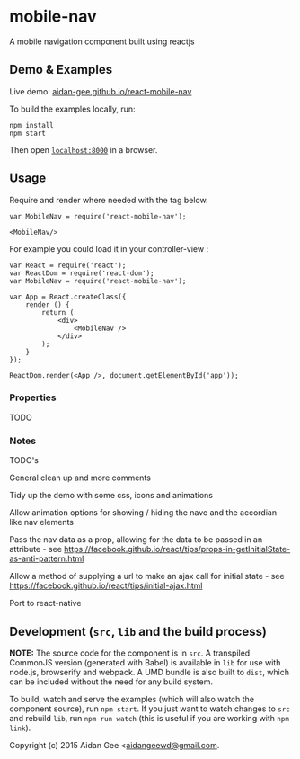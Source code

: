 
# mobile-nav

A mobile navigation component built using reactjs


## Demo & Examples

Live demo: [aidan-gee.github.io/react-mobile-nav](http://aidan-gee.github.io/react-mobile-nav/)

To build the examples locally, run:

```
npm install
npm start
```

Then open [`localhost:8000`](http://localhost:8000) in a browser.


## Usage

Require and render where needed with the tag below. 

```
var MobileNav = require('react-mobile-nav');

<MobileNav/>
```

For example you could load it in your controller-view :

```
var React = require('react');
var ReactDom = require('react-dom');
var MobileNav = require('react-mobile-nav');

var App = React.createClass({
	render () {
		return (
			<div>
				<MobileNav />
			</div>
		);
	}
});

ReactDom.render(<App />, document.getElementById('app'));
```

### Properties

TODO

### Notes

TODO's 

General clean up and more comments

Tidy up the demo with some css, icons and animations

Allow animation options for showing / hiding the nave and the accordian-like nav elements

Pass the nav data as a prop, allowing for the data to be passed in an attribute - see https://facebook.github.io/react/tips/props-in-getInitialState-as-anti-pattern.html

Allow a method of supplying a url to make an ajax call for initial state - see https://facebook.github.io/react/tips/initial-ajax.html

Port to react-native




## Development (`src`, `lib` and the build process)

**NOTE:** The source code for the component is in `src`. A transpiled CommonJS version (generated with Babel) is available in `lib` for use with node.js, browserify and webpack. A UMD bundle is also built to `dist`, which can be included without the need for any build system.

To build, watch and serve the examples (which will also watch the component source), run `npm start`. If you just want to watch changes to `src` and rebuild `lib`, run `npm run watch` (this is useful if you are working with `npm link`).


Copyright (c) 2015 Aidan Gee &lt;aidangeewd@gmail.com.


